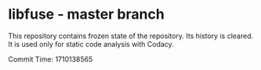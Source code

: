 # libfuse - master branch

This repository contains frozen state of the repository.
Its history is cleared. It is used only for static code
analysis with Codacy.

Commit Time: 1710138565